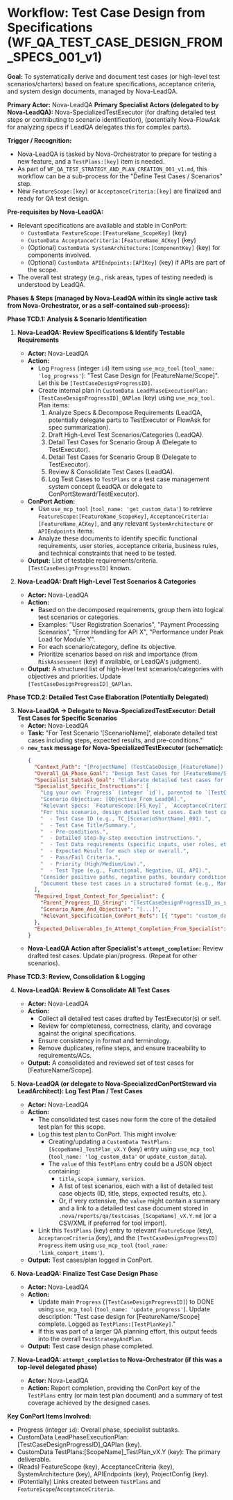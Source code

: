 # Workflow: Test Case Design from Specifications (WF_QA_TEST_CASE_DESIGN_FROM_SPECS_001_v1)

**Goal:** To systematically derive and document test cases (or high-level test scenarios/charters) based on feature specifications, acceptance criteria, and system design documents, managed by Nova-LeadQA.

**Primary Actor:** Nova-LeadQA
**Primary Specialist Actors (delegated to by Nova-LeadQA):** Nova-SpecializedTestExecutor (for drafting detailed test steps or contributing to scenario identification), (potentially Nova-FlowAsk for analyzing specs if LeadQA delegates this for complex parts).

**Trigger / Recognition:**
- Nova-LeadQA is tasked by Nova-Orchestrator to prepare for testing a new feature, and a `TestPlans:[key]` item is needed.
- As part of `WF_QA_TEST_STRATEGY_AND_PLAN_CREATION_001_v1.md`, this workflow can be a sub-process for the "Define Test Cases / Scenarios" step.
- New `FeatureScope:[key]` or `AcceptanceCriteria:[key]` are finalized and ready for QA test design.

**Pre-requisites by Nova-LeadQA:**
- Relevant specifications are available and stable in ConPort:
    - `CustomData FeatureScope:[FeatureName_ScopeKey]` (key)
    - `CustomData AcceptanceCriteria:[FeatureName_ACKey]` (key)
    - (Optional) `CustomData SystemArchitecture:[ComponentKey]` (key) for components involved.
    - (Optional) `CustomData APIEndpoints:[APIKey]` (key) if APIs are part of the scope.
- The overall test strategy (e.g., risk areas, types of testing needed) is understood by LeadQA.

**Phases & Steps (managed by Nova-LeadQA within its single active task from Nova-Orchestrator, or as a self-contained sub-process):**

**Phase TCD.1: Analysis & Scenario Identification**

1.  **Nova-LeadQA: Review Specifications & Identify Testable Requirements**
    *   **Actor:** Nova-LeadQA
    *   **Action:**
        *   Log `Progress` (integer `id`) item using `use_mcp_tool` (`tool_name: 'log_progress'`): "Test Case Design for [FeatureName/Scope]". Let this be `[TestCaseDesignProgressID]`.
        *   Create internal plan in `CustomData LeadPhaseExecutionPlan:[TestCaseDesignProgressID]_QAPlan` (key) using `use_mcp_tool`. Plan items:
            1.  Analyze Specs & Decompose Requirements (LeadQA, potentially delegate parts to TestExecutor or FlowAsk for spec summarization).
            2.  Draft High-Level Test Scenarios/Categories (LeadQA).
            3.  Detail Test Cases for Scenario Group A (Delegate to TestExecutor).
            4.  Detail Test Cases for Scenario Group B (Delegate to TestExecutor).
            5.  Review & Consolidate Test Cases (LeadQA).
            6.  Log Test Cases to `TestPlans` or a test case management system concept (LeadQA or delegate to ConPortSteward/TestExecutor).
    *   **ConPort Action:**
        *   Use `use_mcp_tool` (`tool_name: 'get_custom_data'`) to retrieve `FeatureScope:[FeatureName_ScopeKey]`, `AcceptanceCriteria:[FeatureName_ACKey]`, and any relevant `SystemArchitecture` or `APIEndpoints` items.
        *   Analyze these documents to identify specific functional requirements, user stories, acceptance criteria, business rules, and technical constraints that need to be tested.
    *   **Output:** List of testable requirements/criteria. `[TestCaseDesignProgressID]` known.

2.  **Nova-LeadQA: Draft High-Level Test Scenarios & Categories**
    *   **Actor:** Nova-LeadQA
    *   **Action:**
        *   Based on the decomposed requirements, group them into logical test scenarios or categories.
        *   Examples: "User Registration Scenarios", "Payment Processing Scenarios", "Error Handling for API X", "Performance under Peak Load for Module Y".
        *   For each scenario/category, define its objective.
        *   Prioritize scenarios based on risk and importance (from `RiskAssessment` (key) if available, or LeadQA's judgment).
    *   **Output:** A structured list of high-level test scenarios/categories with objectives and priorities. Update `[TestCaseDesignProgressID]_QAPlan`.

**Phase TCD.2: Detailed Test Case Elaboration (Potentially Delegated)**

3.  **Nova-LeadQA -> Delegate to Nova-SpecializedTestExecutor: Detail Test Cases for Specific Scenarios**
    *   **Actor:** Nova-LeadQA
    *   **Task:** "For Test Scenario '[ScenarioName]', elaborate detailed test cases including steps, expected results, and pre-conditions."
    *   **`new_task` message for Nova-SpecializedTestExecutor (schematic):**
        ```json
        {
          "Context_Path": "[ProjectName] (TestCaseDesign_[FeatureName]) -> DetailCases_[ScenarioName] (TestExecutor)",
          "Overall_QA_Phase_Goal": "Design Test Cases for [FeatureName/Scope].",
          "Specialist_Subtask_Goal": "Elaborate detailed test cases for scenario: '[ScenarioName]'.",
          "Specialist_Specific_Instructions": [
            "Log your own `Progress` (integer `id`), parented to `[TestCaseDesignProgressID]`.",
            "Scenario Objective: [Objective_From_LeadQA].",
            "Relevant Specs: `FeatureScope:[FS_Key]`, `AcceptanceCriteria:[AC_Key]`, (any other relevant component/API keys).",
            "For this scenario, design detailed test cases. Each test case should ideally include:",
            "  - Test Case ID (e.g., TC_[ScenarioShortName]_001).",
            "  - Test Case Title/Summary.",
            "  - Pre-conditions.",
            "  - Detailed step-by-step execution instructions.",
            "  - Test Data requirements (specific inputs, user roles, etc.).",
            "  - Expected Result for each step or overall.",
            "  - Pass/Fail Criteria.",
            "  - Priority (High/Medium/Low).",
            "  - Test Type (e.g., Functional, Negative, UI, API).",
            "Consider positive paths, negative paths, boundary conditions.",
            "Document these test cases in a structured format (e.g., Markdown table, list of objects for later import into a Test Plan)."
          ],
          "Required_Input_Context_For_Specialist": {
            "Parent_Progress_ID_String": "[TestCaseDesignProgressID_as_string]",
            "Scenario_Name_And_Objective": "[...]",
            "Relevant_Specification_ConPort_Refs": [{ "type": "custom_data", "category": "FeatureScope", "key": "[FS_Key]" }, ...]
          },
          "Expected_Deliverables_In_Attempt_Completion_From_Specialist": ["Structured list/document of detailed test cases for the assigned scenario."]
        }
        ```
    *   **Nova-LeadQA Action after Specialist's `attempt_completion`:** Review drafted test cases. Update plan/progress. (Repeat for other scenarios).

**Phase TCD.3: Review, Consolidation & Logging**

4.  **Nova-LeadQA: Review & Consolidate All Test Cases**
    *   **Actor:** Nova-LeadQA
    *   **Action:**
        *   Collect all detailed test cases drafted by TestExecutor(s) or self.
        *   Review for completeness, correctness, clarity, and coverage against the original specifications.
        *   Ensure consistency in format and terminology.
        *   Remove duplicates, refine steps, and ensure traceability to requirements/ACs.
    *   **Output:** A consolidated and reviewed set of test cases for [FeatureName/Scope].

5.  **Nova-LeadQA (or delegate to Nova-SpecializedConPortSteward via LeadArchitect): Log Test Plan / Test Cases**
    *   **Actor:** Nova-LeadQA
    *   **Action:**
        *   The consolidated test cases now form the core of the detailed test plan for this scope.
        *   Log this test plan to ConPort. This might involve:
            *   Creating/updating a `CustomData TestPlans:[ScopeName]_TestPlan_vX.Y` (key) entry using `use_mcp_tool` (`tool_name: 'log_custom_data'` or `update_custom_data`).
            *   The `value` of this `TestPlans` entry could be a JSON object containing:
                *   `title`, `scope_summary`, `version`.
                *   A list of test scenarios, each with a list of detailed test case objects (ID, title, steps, expected results, etc.).
                *   Or, if very extensive, the `value` might contain a summary and a link to a detailed test case document stored in `.nova/reports/qa/testcases_[ScopeName]_vX.Y.md` (or a CSV/XML if preferred for tool import).
        *   Link this `TestPlans` (key) entry to relevant `FeatureScope` (key), `AcceptanceCriteria` (key), and the `[TestCaseDesignProgressID]` `Progress` item using `use_mcp_tool` (`tool_name: 'link_conport_items'`).
    *   **Output:** Test cases/plan logged in ConPort.

6.  **Nova-LeadQA: Finalize Test Case Design Phase**
    *   **Actor:** Nova-LeadQA
    *   **Action:**
        *   Update main `Progress` (`[TestCaseDesignProgressID]`) to DONE using `use_mcp_tool` (`tool_name: 'update_progress'`). Update description: "Test case design for [FeatureName/Scope] complete. Logged as `TestPlans:[TestPlanKey]`."
        *   If this was part of a larger QA planning effort, this output feeds into the overall `TestStrategyAndPlan`.
    *   **Output:** Test case design phase completed.

7.  **Nova-LeadQA: `attempt_completion` to Nova-Orchestrator (if this was a top-level delegated phase)**
    *   **Actor:** Nova-LeadQA
    *   **Action:** Report completion, providing the ConPort key of the `TestPlans` entry (or main test plan document) and a summary of test coverage achieved by the designed cases.

**Key ConPort Items Involved:**
- Progress (integer `id`): Overall phase, specialist subtasks.
- CustomData LeadPhaseExecutionPlan:[TestCaseDesignProgressID]_QAPlan (key).
- CustomData TestPlans:[ScopeName]_TestPlan_vX.Y (key): The primary deliverable.
- (Reads) FeatureScope (key), AcceptanceCriteria (key), SystemArchitecture (key), APIEndpoints (key), ProjectConfig (key).
- (Potentially) Links created between `TestPlans` and `FeatureScope`/`AcceptanceCriteria`.